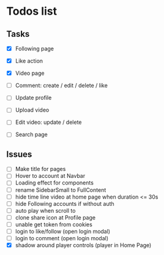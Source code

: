 # Todos list

## Tasks
- [X] Following page
- [X] Like action
- [X] Video page
- [ ] Comment: create / edit / delete / like
- [ ] Update profile
- [ ] Upload video
- [ ] Edit video: update / delete
- [ ] Search page


## Issues
- [ ] Make title for pages
- [ ] Hover to account at Navbar
- [ ] Loading effect for components
- [ ] rename SidebarSmall to FullContent
- [ ] hide time line video at home page when duration <= 30s
- [ ] hide Following accounts if without auth
- [ ] auto play when scroll to
- [ ] clone share icon at Profile page
- [ ] unable get token from cookies
- [ ] login to like/follow (open login modal)
- [ ] login to comment (open login modal)
- [X] shadow around player controls (player in Home Page)
